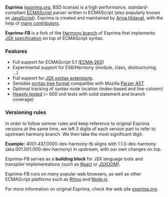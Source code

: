 **Esprima** ([esprima.org](http://esprima.org), BSD license) is a high performance,
standard-compliant [ECMAScript](http://www.ecma-international.org/publications/standards/Ecma-262.htm)
parser written in ECMAScript (also popularly known as
[JavaScript](http://en.wikipedia.org/wiki/JavaScript>JavaScript)).
Esprima is created and maintained by [Ariya Hidayat](http://twitter.com/ariyahidayat),
with the help of [many contributors](https://github.com/ariya/esprima/contributors).

**Esprima-FB** is a fork of the [Harmony branch](https://github.com/ariya/esprima/tree/harmony) of Esprima that implements [JSX specification](https://github.com/facebook/jsx) on top of ECMAScript syntax.

### Features

- Full support for ECMAScript 5.1 ([ECMA-262](http://www.ecma-international.org/publications/standards/Ecma-262.htm))
- Experimental support for ES6/Harmony (module, class, destructuring, ...)
- Full support for [JSX syntax extensions](https://github.com/facebook/jsx).
- Sensible [syntax tree format](https://github.com/facebook/jsx/blob/master/AST.md) compatible with Mozilla
[Parser AST](https://developer.mozilla.org/en/SpiderMonkey/Parser_API)
- Optional tracking of syntax node location (index-based and line-column)
- [Heavily tested](https://travis-ci.org/facebook/esprima) (> 600 unit tests with solid statement and branch coverage)

### Versioning rules

In order to follow semver rules and keep reference to original Esprima versions at the same time, we left 3 digits of each version part to refer to upstream harmony branch. We then take the most significant digit.

**Example:** 4001.437.0000-dev-harmony-fb aligns with 1.1.0-dev-harmony (aka 001.001.000-dev-harmony) in upstream, with our own changes on top.

Esprima-FB serves as a **building block** for JSX language tools and transpiler implementations (such as [React](https://github.com/facebook/react) or [JSXDOM](https://github.com/vjeux/jsxdom)).

Esprima-FB runs on many popular web browsers, as well as other ECMAScript platforms such as
[Rhino](http://www.mozilla.org/rhino) and [Node.js](https://npmjs.org/package/esprima).

For more information on original Esprima, check the web site [esprima.org](http://esprima.org).
